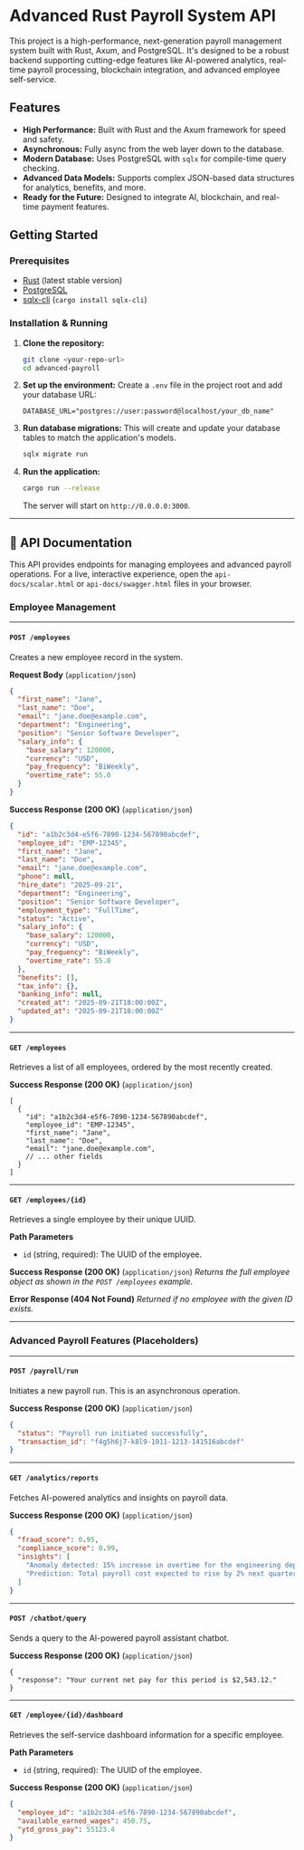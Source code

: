 # Advanced Rust Payroll System API

This project is a high-performance, next-generation payroll management system built with Rust, Axum, and PostgreSQL. It's designed to be a robust backend supporting cutting-edge features like AI-powered analytics, real-time payroll processing, blockchain integration, and advanced employee self-service.

## Features
- **High Performance:** Built with Rust and the Axum framework for speed and safety.
- **Asynchronous:** Fully async from the web layer down to the database.
- **Modern Database:** Uses PostgreSQL with `sqlx` for compile-time query checking.
- **Advanced Data Models:** Supports complex JSON-based data structures for analytics, benefits, and more.
- **Ready for the Future:** Designed to integrate AI, blockchain, and real-time payment features.

## Getting Started

### Prerequisites
- [Rust](https://www.rust-lang.org/tools/install) (latest stable version)
- [PostgreSQL](https://www.postgresql.org/download/)
- [sqlx-cli](https://github.com/launchbadge/sqlx/tree/main/sqlx-cli) (`cargo install sqlx-cli`)

### Installation & Running
1.  **Clone the repository:**
    ```bash
    git clone <your-repo-url>
    cd advanced-payroll
    ```

2.  **Set up the environment:**
    Create a `.env` file in the project root and add your database URL:
    ```.env
    DATABASE_URL="postgres://user:password@localhost/your_db_name"
    ```

3.  **Run database migrations:**
    This will create and update your database tables to match the application's models.
    ```bash
    sqlx migrate run
    ```

4.  **Run the application:**
    ```bash
    cargo run --release
    ```
    The server will start on `http://0.0.0.0:3000`.

---

## 🚀 API Documentation

This API provides endpoints for managing employees and advanced payroll operations. For a live, interactive experience, open the `api-docs/scalar.html` or `api-docs/swagger.html` files in your browser.

### Employee Management

---

#### **`POST /employees`**
Creates a new employee record in the system.

**Request Body** (`application/json`)
```json
{
  "first_name": "Jane",
  "last_name": "Doe",
  "email": "jane.doe@example.com",
  "department": "Engineering",
  "position": "Senior Software Developer",
  "salary_info": {
    "base_salary": 120000,
    "currency": "USD",
    "pay_frequency": "BiWeekly",
    "overtime_rate": 55.0
  }
}
```

**Success Response (200 OK)** (`application/json`)
```json
{
  "id": "a1b2c3d4-e5f6-7890-1234-567890abcdef",
  "employee_id": "EMP-12345",
  "first_name": "Jane",
  "last_name": "Doe",
  "email": "jane.doe@example.com",
  "phone": null,
  "hire_date": "2025-09-21",
  "department": "Engineering",
  "position": "Senior Software Developer",
  "employment_type": "FullTime",
  "status": "Active",
  "salary_info": {
    "base_salary": 120000,
    "currency": "USD",
    "pay_frequency": "BiWeekly",
    "overtime_rate": 55.0
  },
  "benefits": [],
  "tax_info": {},
  "banking_info": null,
  "created_at": "2025-09-21T18:00:00Z",
  "updated_at": "2025-09-21T18:00:00Z"
}
```

---

#### **`GET /employees`**
Retrieves a list of all employees, ordered by the most recently created.

**Success Response (200 OK)** (`application/json`)
```
[
  {
    "id": "a1b2c3d4-e5f6-7890-1234-567890abcdef",
    "employee_id": "EMP-12345",
    "first_name": "Jane",
    "last_name": "Doe",
    "email": "jane.doe@example.com",
    // ... other fields
  }
]
```

---

#### **`GET /employees/{id}`**
Retrieves a single employee by their unique UUID.

**Path Parameters**
- `id` (string, required): The UUID of the employee.

**Success Response (200 OK)** (`application/json`)
*Returns the full employee object as shown in the `POST /employees` example.*

**Error Response (404 Not Found)**
*Returned if no employee with the given ID exists.*

---

### Advanced Payroll Features (Placeholders)

---

#### **`POST /payroll/run`**
Initiates a new payroll run. This is an asynchronous operation.

**Success Response (200 OK)** (`application/json`)
```json
{
  "status": "Payroll run initiated successfully",
  "transaction_id": "f4g5h6j7-k8l9-1011-1213-141516abcdef"
}
```

---

#### **`GET /analytics/reports`**
Fetches AI-powered analytics and insights on payroll data.

**Success Response (200 OK)** (`application/json`)
```json
{
  "fraud_score": 0.95,
  "compliance_score": 0.99,
  "insights": [
    "Anomaly detected: 15% increase in overtime for the engineering department.",
    "Prediction: Total payroll cost expected to rise by 2% next quarter."
  ]
}
```

---

#### **`POST /chatbot/query`**
Sends a query to the AI-powered payroll assistant chatbot.

**Success Response (200 OK)** (`application/json`)
```
{
  "response": "Your current net pay for this period is $2,543.12."
}
```
---

#### **`GET /employee/{id}/dashboard`**
Retrieves the self-service dashboard information for a specific employee.

**Path Parameters**
- `id` (string, required): The UUID of the employee.

**Success Response (200 OK)** (`application/json`)
```json
{
  "employee_id": "a1b2c3d4-e5f6-7890-1234-567890abcdef",
  "available_earned_wages": 450.75,
  "ytd_gross_pay": 55123.4
}
```